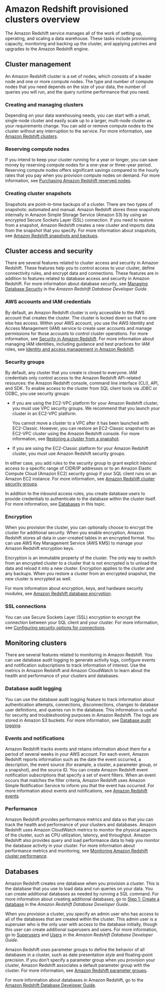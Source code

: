 # Amazon Redshift provisioned clusters overview<a name="overview"></a>

The Amazon Redshift service manages all of the work of setting up, operating, and scaling a data warehouse\. These tasks include provisioning capacity, monitoring and backing up the cluster, and applying patches and upgrades to the Amazon Redshift engine\.

## Cluster management<a name="rs-overview-cluster-management"></a>

An Amazon Redshift cluster is a set of nodes, which consists of a leader node and one or more compute nodes\. The type and number of compute nodes that you need depends on the size of your data, the number of queries you will run, and the query runtime performance that you need\.

### Creating and managing clusters<a name="rs-overview-create-and-manage-clusters"></a>

Depending on your data warehousing needs, you can start with a small, single\-node cluster and easily scale up to a larger, multi\-node cluster as your requirements change\. You can add or remove compute nodes to the cluster without any interruption to the service\. For more information, see [Amazon Redshift clusters](working-with-clusters.md)\.

### Reserving compute nodes<a name="rs-overview-reserve-compute-nodes"></a>

If you intend to keep your cluster running for a year or longer, you can save money by reserving compute nodes for a one\-year or three\-year period\. Reserving compute nodes offers significant savings compared to the hourly rates that you pay when you provision compute nodes on demand\. For more information, see [Purchasing Amazon Redshift reserved nodes](purchase-reserved-node-instance.md)\.

### Creating cluster snapshots<a name="rs-overview-create-cluster-snapshots"></a>

Snapshots are point\-in\-time backups of a cluster\. There are two types of snapshots: automated and manual\. Amazon Redshift stores these snapshots internally in Amazon Simple Storage Service \(Amazon S3\) by using an encrypted Secure Sockets Layer \(SSL\) connection\. If you need to restore from a snapshot, Amazon Redshift creates a new cluster and imports data from the snapshot that you specify\. For more information about snapshots, see [Amazon Redshift snapshots and backups](working-with-snapshots.md)\.

## Cluster access and security<a name="rs-overview-cluster-access-and-security"></a>

There are several features related to cluster access and security in Amazon Redshift\. These features help you to control access to your cluster, define connectivity rules, and encrypt data and connections\. These features are in addition to features related to database access and security in Amazon Redshift\. For more information about database security, see [Managing Database Security](https://docs.aws.amazon.com/redshift/latest/dg/r_Database_objects.html) in the *Amazon Redshift Database Developer Guide*\.

### AWS accounts and IAM credentials<a name="rs-overview-aws-accounts-and-iam-credentials"></a>

By default, an Amazon Redshift cluster is only accessible to the AWS account that creates the cluster\. The cluster is locked down so that no one else has access\. Within your AWS account, you use the AWS Identity and Access Management \(IAM\) service to create user accounts and manage permissions for those accounts to control cluster operations\. For more information, see [Security in Amazon Redshift](iam-redshift-user-mgmt.md)\. For more information about managing IAM identities, including guidance and best practices for IAM roles, see [Identity and access management in Amazon Redshift](redshift-iam-authentication-access-control.md)\.

### Security groups<a name="rs-overview-security-groups"></a>

By default, any cluster that you create is closed to everyone\. IAM credentials only control access to the Amazon Redshift API\-related resources: the Amazon Redshift console, command line interface \(CLI\), API, and SDK\. To enable access to the cluster from SQL client tools via JDBC or ODBC, you use security groups: 
+ If you are using the EC2\-VPC platform for your Amazon Redshift cluster, you must use VPC security groups\. We recommend that you launch your cluster in an EC2\-VPC platform\.

  You cannot move a cluster to a VPC after it has been launched with EC2\-Classic\. However, you can restore an EC2\-Classic snapshot to an EC2\-VPC cluster using the Amazon Redshift console\. For more information, see [Restoring a cluster from a snapshot](managing-snapshots-console.md#snapshot-restore)\.
+ If you are using the EC2\-Classic platform for your Amazon Redshift cluster, you must use Amazon Redshift security groups\.

In either case, you add rules to the security group to grant explicit inbound access to a specific range of CIDR/IP addresses or to an Amazon Elastic Compute Cloud \(Amazon EC2\) security group if your SQL client runs on an Amazon EC2 instance\. For more information, see [Amazon Redshift cluster security groups](working-with-security-groups.md)\.

In addition to the inbound access rules, you create database users to provide credentials to authenticate to the database within the cluster itself\. For more information, see [Databases](#rs-overview-databases) in this topic\.

### Encryption<a name="rs-overview-encryption"></a>

When you provision the cluster, you can optionally choose to encrypt the cluster for additional security\. When you enable encryption, Amazon Redshift stores all data in user\-created tables in an encrypted format\. You can use AWS Key Management Service \(AWS KMS\) to manage your Amazon Redshift encryption keys\. 

Encryption is an immutable property of the cluster\. The only way to switch from an encrypted cluster to a cluster that is not encrypted is to unload the data and reload it into a new cluster\. Encryption applies to the cluster and any backups\. When you restore a cluster from an encrypted snapshot, the new cluster is encrypted as well\.

For more information about encryption, keys, and hardware security modules, see [Amazon Redshift database encryption](working-with-db-encryption.md)\.

### SSL connections<a name="rs-overview-ssl-connections"></a>

You can use Secure Sockets Layer \(SSL\) encryption to encrypt the connection between your SQL client and your cluster\. For more information, see [Configuring security options for connections](connecting-ssl-support.md)\.

## Monitoring clusters<a name="rs-overview-monitoring-clusters"></a>

There are several features related to monitoring in Amazon Redshift\. You can use database audit logging to generate activity logs, configure events and notification subscriptions to track information of interest\. Use the metrics in Amazon Redshift and Amazon CloudWatch to learn about the health and performance of your clusters and databases\.

### Database audit logging<a name="rs-overview-database-audit-logging"></a>

You can use the database audit logging feature to track information about authentication attempts, connections, disconnections, changes to database user definitions, and queries run in the database\. This information is useful for security and troubleshooting purposes in Amazon Redshift\. The logs are stored in Amazon S3 buckets\. For more information, see [Database audit logging](db-auditing.md)\.

### Events and notifications<a name="rs-overview-events-and-notifications"></a>

Amazon Redshift tracks events and retains information about them for a period of several weeks in your AWS account\. For each event, Amazon Redshift reports information such as the date the event occurred, a description, the event source \(for example, a cluster, a parameter group, or a snapshot\), and the source ID\. You can create Amazon Redshift event notification subscriptions that specify a set of event filters\. When an event occurs that matches the filter criteria, Amazon Redshift uses Amazon Simple Notification Service to inform you that the event has occurred\. For more information about events and notifications, see [Amazon Redshift events](working-with-events.md)\.

### Performance<a name="rs-overview-performance"></a>

Amazon Redshift provides performance metrics and data so that you can track the health and performance of your clusters and databases\. Amazon Redshift uses Amazon CloudWatch metrics to monitor the physical aspects of the cluster, such as CPU utilization, latency, and throughput\. Amazon Redshift also provides query and load performance data to help you monitor the database activity in your cluster\. For more information about performance metrics and monitoring, see [Monitoring Amazon Redshift cluster performance](metrics.md)\.

## Databases<a name="rs-overview-databases"></a>

Amazon Redshift creates one database when you provision a cluster\. This is the database that you use to load data and run queries on your data\. You can create additional databases as needed by running a SQL command\. For more information about creating additional databases, go to [Step 1: Create a database](https://docs.aws.amazon.com/redshift/latest/dg/t_creating_database.html) in the *Amazon Redshift Database Developer Guide*\.

When you provision a cluster, you specify an admin user who has access to all of the databases that are created within the cluster\. This admin user is a superuser who is the only user with access to the database initially, though this user can create additional superusers and users\. For more information, go to [Superusers](https://docs.aws.amazon.com/redshift/latest/dg/r_superusers.html) and [Users](https://docs.aws.amazon.com/redshift/latest/dg/r_Users.html) in the *Amazon Redshift Database Developer Guide*\.

Amazon Redshift uses parameter groups to define the behavior of all databases in a cluster, such as date presentation style and floating\-point precision\. If you don’t specify a parameter group when you provision your cluster, Amazon Redshift associates a default parameter group with the cluster\. For more information, see [Amazon Redshift parameter groups](working-with-parameter-groups.md)\.

For more information about databases in Amazon Redshift, go to the [Amazon Redshift Database Developer Guide](https://docs.aws.amazon.com/redshift/latest/dg/)\.
